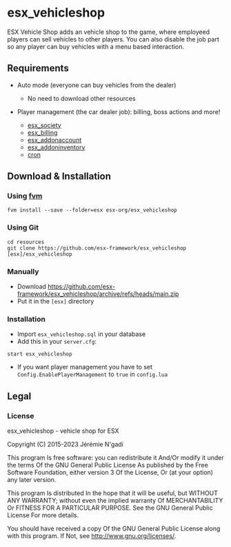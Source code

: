# esx_vehicleshop

ESX Vehicle Shop adds an vehicle shop to the game, where employeed players can sell vehicles to other players. You can also disable the job part so any player can buy vehicles with a menu based interaction.

## Requirements

* Auto mode (everyone can buy vehicles from the dealer)
  * No need to download other resources

* Player management (the car dealer job): billing, boss actions and more!
  * [esx_society](https://github.com/esx-framework/esx_society)
  * [esx_billing](https://github.com/esx-framework/esx_billing)
  * [esx_addonaccount](https://github.com/esx-framework/esx_addonaccount)
  * [esx_addoninventory](https://github.com/esx-framework/esx_addoninventory)
  * [cron](https://github.com/esx-framework/esx_core/tree/main/%5Bcore%5D/cron)

## Download & Installation

### Using [fvm](https://github.com/qlaffont/fvm-installer)

```
fvm install --save --folder=esx esx-org/esx_vehicleshop
```

### Using Git

```
cd resources
git clone https://github.com/esx-framework/esx_vehicleshop [esx]/esx_vehicleshop
```

### Manually

- Download https://github.com/esx-framework/esx_vehicleshop/archive/refs/heads/main.zip
- Put it in the `[esx]` directory

### Installation

- Import `esx_vehicleshop.sql` in your database
- Add this in your `server.cfg`:

```
start esx_vehicleshop
```
- If you want player management you have to set `Config.EnablePlayerManagement` to `true` in `config.lua`

## Legal

### License

esx_vehicleshop - vehicle shop for ESX

Copyright (C) 2015-2023 Jérémie N'gadi

This program Is free software: you can redistribute it And/Or modify it under the terms Of the GNU General Public License As published by the Free Software Foundation, either version 3 Of the License, Or (at your option) any later version.

This program Is distributed In the hope that it will be useful, but WITHOUT ANY WARRANTY; without even the implied warranty Of MERCHANTABILITY Or FITNESS FOR A PARTICULAR PURPOSE. See the GNU General Public License For more details.

You should have received a copy Of the GNU General Public License along with this program. If Not, see http://www.gnu.org/licenses/.
